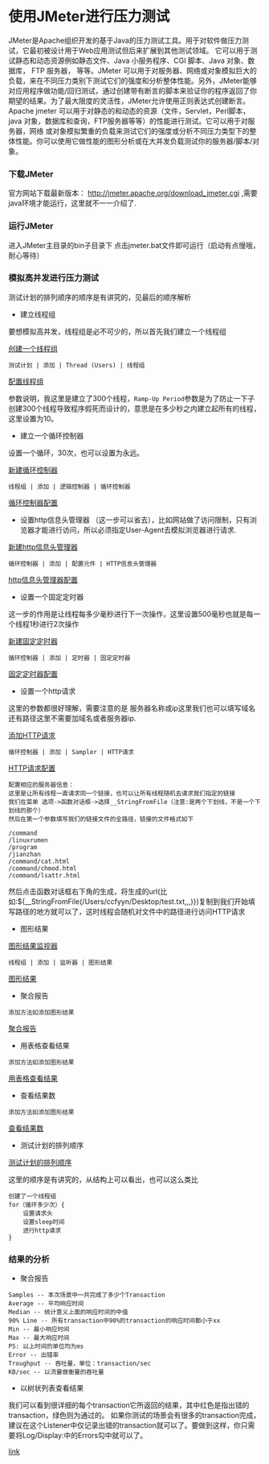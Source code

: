 # 使用JMeter进行压力测试

JMeter是Apache组织开发的基于Java的压力测试工具。用于对软件做压力测试，它最初被设计用于Web应用测试但后来扩展到其他测试领域。 它可以用于测试静态和动态资源例如静态文件、Java 小服务程序、CGI 脚本、Java 对象、数据库， FTP 服务器， 等等。JMeter 可以用于对服务器、网络或对象模拟巨大的负载，来在不同压力类别下测试它们的强度和分析整体性能。另外，JMeter能够对应用程序做功能/回归测试，通过创建带有断言的脚本来验证你的程序返回了你期望的结果。为了最大限度的灵活性，JMeter允许使用正则表达式创建断言。
Apache jmeter 可以用于对静态的和动态的资源（文件，Servlet，Perl脚本，java 对象，数据库和查询，FTP服务器等等）的性能进行测试。它可以用于对服务器，网络 或对象模拟繁重的负载来测试它们的强度或分析不同压力类型下的整体性能。你可以使用它做性能的图形分析或在大并发负载测试你的服务器/脚本/对象。

### 下载JMeter

官方网站下载最新版本： http://jmeter.apache.org/download_jmeter.cgi ,需要java环境才能运行，这里就不一一介绍了.

### 运行JMeter

进入JMeter主目录的bin子目录下 点击jmeter.bat文件即可运行（启动有点慢哦，耐心等待）

### 模拟高并发进行压力测试

测试计划的排列顺序的顺序是有讲究的，见最后的顺序解析

- 建立线程组

要想模拟高并发，线程组是必不可少的，所以首先我们建立一个线程组

[创建一个线程组](http://blinkcoder-img.qiniudn.com/Fs24M1Mxo7IIuinOlsMWHZH6562b)
```
测试计划 | 添加 | Thread (Users) | 线程组
```

[配置线程组](http://blinkcoder-img.qiniudn.com/Ft-Y1VDtIRcKiQBU2FV7txoIcUm2)

参数说明，我这里是建立了300个线程，`Ramp-Up Period`参数是为了防止一下子创建300个线程导致程序假死而设计的，意思是在多少秒之内建立起所有的线程，这里设置为10。

- 建立一个循环控制器

设置一个循环，30次，也可以设置为永远。

[新建循环控制器](http://blinkcoder-img.qiniudn.com/FghyYhBGz4xTrNHA1cSjP9HM4csP)
```
线程组 | 添加 | 逻辑控制器 | 循环控制器
```

[循环控制器配置](http://blinkcoder-img.qiniudn.com/Fm6ntIJf_QRs2MQRxtjhgBnI_HyF)

- 设置http信息头管理器
（这一步可以省去），比如网站做了访问限制，只有浏览器才能进行访问，所以必须指定User-Agent去模拟浏览器进行请求.

[新建http信息头管理器](http://blinkcoder-img.qiniudn.com/Foyz6eV8WRpJCnLTMQBQire0CFS5)
```
循环控制器 | 添加 | 配置元件 | HTTP信息头管理器
```

[http信息头管理器配置](http://blinkcoder-img.qiniudn.com/FudpOEngisxsSkrfbxhQLKnsoPzh)

- 设置一个固定定时器

这一步的作用是让线程每多少毫秒进行下一次操作，这里设置500毫秒也就是每一个线程1秒进行2次操作

[新建固定定时器](http://blinkcoder-img.qiniudn.com/FjV9AiyLUZP9c19emgP_KmSew9xW)
```
循环控制器 | 添加 | 定时器 | 固定定时器
```

[固定定时器配置](http://blinkcoder-img.qiniudn.com/FgnljyRd6KzuAw5Vz_MCLwUFFbRy)

- 设置一个http请求

这里的参数都很好理解，需要注意的是 服务器名称或ip这里我们也可以填写域名 还有路径这里不需要加域名或者服务器ip.

[添加HTTP请求](http://blinkcoder-img.qiniudn.com/FpFMdQWtDzrSFJlBhJjfH9sPE5Lo)
```
循环控制器 | 添加 | Sampler | HTTP请求
```

[HTTP请求配置](http://blinkcoder-img.qiniudn.com/FhxCpiyycU2ZmHsB0RUWD7QBKaj9)

```
配置相应的服务器信息：
这里是让所有线程一直请求同一个链接，也可以让所有线程随机去请求我们指定的链接
我们在菜单 选项->函数对话框->选择__StringFromFile（注意:是两个下划线，不是一个下划线的那个）
然后在第一个参数填写我们的链接文件的全路径，链接的文件格式如下
```

```
/command
/linuxrumen
/program
/jianzhan
/command/cat.html
/command/chmod.html
/command/lsattr.html
```

然后点击函数对话框右下角的生成，将生成的url(比如:${__StringFromFile(/Users/ccfyyn/Desktop/test.txt,,,)})复制到我们开始填写路径的地方就可以了，这时线程会随机对文件中的路径进行访问HTTP请求

- 图形结果

[图形结果监视器](http://blinkcoder-img.qiniudn.com/FuTw-y4tqqd_SKOS75rV4HPlDZen)
```
线程组 | 添加 | 监听器 | 图形结果
```

[图形结果](http://blinkcoder-img.qiniudn.com/FiOX1w48k6DD8XPcSmoUxdwF0_i3)

- 聚合报告
```
添加方法如添加图形结果
```

[聚合报告](http://blinkcoder-img.qiniudn.com/Fh8QysLpEM5dW-PilY8d-l844MmP)

- 用表格查看结果
```
添加方法如添加图形结果
```

[用表格查看结果](http://blinkcoder-img.qiniudn.com/Fh8QysLpEM5dW-PilY8d-l844MmP)

- 查看结果数
```
添加方法如添加图形结果
```

[查看结果数](http://blinkcoder-img.qiniudn.com/FlZF5QeCUgFCufa7DdHqD6INsBvC)

- 测试计划的排列顺序

[测试计划的排列顺序](http://blinkcoder-img.qiniudn.com/FlZF5QeCUgFCufa7DdHqD6INsBvC)

这里的顺序是有讲究的，从结构上可以看出，也可以这么类比

```
创建了一个线程组
for（循环多少次）{
	设置请求头
	设置sleep时间
	进行http请求
}
```

### 结果的分析

- 聚合报告

```
Samples -- 本次场景中一共完成了多少个Transaction
Average -- 平均响应时间
Median -- 统计意义上面的响应时间的中值
90% Line -- 所有transaction中90%的transaction的响应时间都小于xx
Min -- 最小响应时间
Max -- 最大响应时间
PS: 以上时间的单位均为ms
Error -- 出错率
Troughput -- 吞吐量，单位：transaction/sec
KB/sec -- 以流量做衡量的吞吐量
```

- 以树状列表查看结果

我们可以看到很详细的每个transaction它所返回的结果，其中红色是指出错的transaction，绿色则为通过的。
如果你测试的场景会有很多的transaction完成，建议在这个Listener中仅记录出错的transaction就可以了。要做到这样，你只需要将Log/Display:中的Errors勾中就可以了。

[link](https://www.devh.net/yidongnan/blog/user-jmeter-to-pressure-test)


